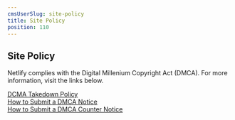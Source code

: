 ```yaml
---
cmsUserSlug: site-policy
title: Site Policy
position: 110
---
```


## Site Policy

Netlify complies with the Digital Millenium Copyright Act (DMCA). For more information, visit the links below.  

[DCMA Takedown Policy](/dmca/index.html)  
[How to Submit a DMCA Notice](/dmca/dmca-submit.html)  
[How to Submit a DMCA Counter Notice](/dmca/dmca-counter.html)  
